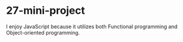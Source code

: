 # 27-mini-project
I enjoy JavaScript because it utilizes both Functional programming and Object-oriented programming.